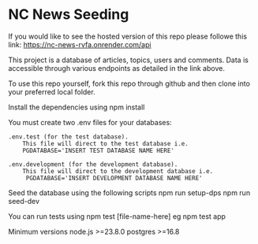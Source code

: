 # NC News Seeding

If you would like to see the hosted version of this repo please followe this link:
    https://nc-news-rvfa.onrender.com/api

This project is a database of articles, topics, users and comments. Data is accessible through various endpoints as detailed in the link above. 

To use this repo yourself, fork this repo through github and then clone into your preferred local folder.

Install the dependencies using
    npm install

You must create two .env files for your databases:

    .env.test (for the test database).
        This file will direct to the test database i.e.
        PGDATABASE='INSERT TEST DATABASE NAME HERE'
        
    .env.development (for the development database).
        This file will direct to the development database i.e.
         PGDATABASE='INSERT DEVELOPMENT DATABASE NAME HERE'    

Seed the database using the following scripts
    npm run setup-dps
    npm run seed-dev

You can run tests using 
    npm test [file-name-here]
    eg
    npm test app

Minimum versions
node.js >=23.8.0
postgres >=16.8


